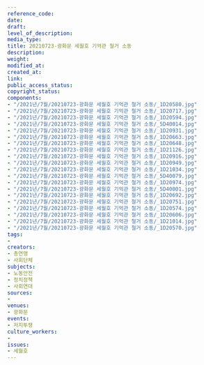 ```yaml
---
reference_code: 
date: 
draft: 
level_of_description: 
media_type: 
title: 20210723-광화문 세월호 기억관 철거 소동
description: 
weight: 
modified_at: 
created_at: 
link: 
public_access_status: 
copyright_status: 
components:
- "/2021년/7월/20210723-광화문 세월호 기억관 철거 소동/_1D20580.jpg"
- "/2021년/7월/20210723-광화문 세월호 기억관 철거 소동/_1D20717.jpg"
- "/2021년/7월/20210723-광화문 세월호 기억관 철거 소동/_1D20594.jpg"
- "/2021년/7월/20210723-광화문 세월호 기억관 철거 소동/_5D40014.jpg"
- "/2021년/7월/20210723-광화문 세월호 기억관 철거 소동/_1D20931.jpg"
- "/2021년/7월/20210723-광화문 세월호 기억관 철거 소동/_1D20663.jpg"
- "/2021년/7월/20210723-광화문 세월호 기억관 철거 소동/_1D20648.jpg"
- "/2021년/7월/20210723-광화문 세월호 기억관 철거 소동/_1D21126.jpg"
- "/2021년/7월/20210723-광화문 세월호 기억관 철거 소동/_1D20916.jpg"
- "/2021년/7월/20210723-광화문 세월호 기억관 철거 소동/_1D20949.jpg"
- "/2021년/7월/20210723-광화문 세월호 기억관 철거 소동/_1D21034.jpg"
- "/2021년/7월/20210723-광화문 세월호 기억관 철거 소동/_5D40079.jpg"
- "/2021년/7월/20210723-광화문 세월호 기억관 철거 소동/_1D20974.jpg"
- "/2021년/7월/20210723-광화문 세월호 기억관 철거 소동/_5D40001.jpg"
- "/2021년/7월/20210723-광화문 세월호 기억관 철거 소동/_1D20692.jpg"
- "/2021년/7월/20210723-광화문 세월호 기억관 철거 소동/_1D20751.jpg"
- "/2021년/7월/20210723-광화문 세월호 기억관 철거 소동/_1D20574.jpg"
- "/2021년/7월/20210723-광화문 세월호 기억관 철거 소동/_1D20606.jpg"
- "/2021년/7월/20210723-광화문 세월호 기억관 철거 소동/_1D21014.jpg"
- "/2021년/7월/20210723-광화문 세월호 기억관 철거 소동/_1D20570.jpg"
tags:
- 
creators:
- 총연맹
- 사회단체
subjects:
- 노동안전
- 정치정책
- 사회연대
sources:
- 
venues:
- 광화문
events:
- 저지투쟁
culture_workers:
- 
issues:
- 세월호
---
```

